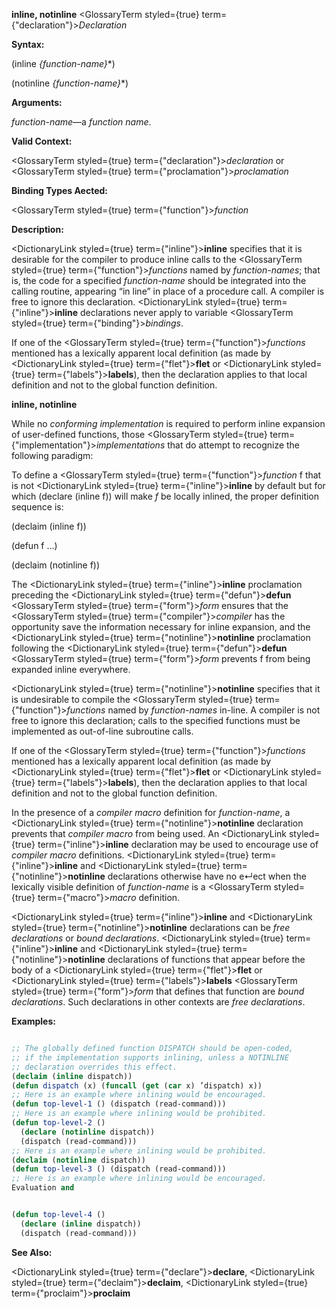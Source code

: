 **inline, notinline** <GlossaryTerm styled={true} term={"declaration"}><i>Declaration</i></GlossaryTerm> 



**Syntax:** 



(inline *\{function-name\}*\*) 



(notinline *\{function-name\}*\*) 



**Arguments:** 



*function-name*—a *function name*. 



**Valid Context:** 



<GlossaryTerm styled={true} term={"declaration"}><i>declaration</i></GlossaryTerm> or <GlossaryTerm styled={true} term={"proclamation"}><i>proclamation</i></GlossaryTerm> 



**Binding Types Aected:** 



<GlossaryTerm styled={true} term={"function"}><i>function</i></GlossaryTerm> 



**Description:** 



<DictionaryLink styled={true} term={"inline"}><b>inline</b></DictionaryLink> specifies that it is desirable for the compiler to produce inline calls to the <GlossaryTerm styled={true} term={"function"}><i>functions</i></GlossaryTerm> named by *function-names*; that is, the code for a specified *function-name* should be integrated into the calling routine, appearing “in line” in place of a procedure call. A compiler is free to ignore this declaration. <DictionaryLink styled={true} term={"inline"}><b>inline</b></DictionaryLink> declarations never apply to variable <GlossaryTerm styled={true} term={"binding"}><i>bindings</i></GlossaryTerm>. 



If one of the <GlossaryTerm styled={true} term={"function"}><i>functions</i></GlossaryTerm> mentioned has a lexically apparent local definition (as made by <DictionaryLink styled={true} term={"flet"}><b>flet</b></DictionaryLink> or <DictionaryLink styled={true} term={"labels"}><b>labels</b></DictionaryLink>), then the declaration applies to that local definition and not to the global function definition. 







 



 



**inline, notinline** 



While no *conforming implementation* is required to perform inline expansion of user-defined functions, those <GlossaryTerm styled={true} term={"implementation"}><i>implementations</i></GlossaryTerm> that do attempt to recognize the following paradigm: 



To define a <GlossaryTerm styled={true} term={"function"}><i>function</i></GlossaryTerm> f that is not <DictionaryLink styled={true} term={"inline"}><b>inline</b></DictionaryLink> by default but for which (declare (inline f)) will make *f* be locally inlined, the proper definition sequence is: 



(declaim (inline f)) 



(defun f ...) 



(declaim (notinline f)) 



The <DictionaryLink styled={true} term={"inline"}><b>inline</b></DictionaryLink> proclamation preceding the <DictionaryLink styled={true} term={"defun"}><b>defun</b></DictionaryLink> <GlossaryTerm styled={true} term={"form"}><i>form</i></GlossaryTerm> ensures that the <GlossaryTerm styled={true} term={"compiler"}><i>compiler</i></GlossaryTerm> has the opportunity save the information necessary for inline expansion, and the <DictionaryLink styled={true} term={"notinline"}><b>notinline</b></DictionaryLink> proclamation following the <DictionaryLink styled={true} term={"defun"}><b>defun</b></DictionaryLink> <GlossaryTerm styled={true} term={"form"}><i>form</i></GlossaryTerm> prevents f from being expanded inline everywhere. 



<DictionaryLink styled={true} term={"notinline"}><b>notinline</b></DictionaryLink> specifies that it is undesirable to compile the <GlossaryTerm styled={true} term={"function"}><i>functions</i></GlossaryTerm> named by *function-names* in-line. A compiler is not free to ignore this declaration; calls to the specified functions must be implemented as out-of-line subroutine calls. 



If one of the <GlossaryTerm styled={true} term={"function"}><i>functions</i></GlossaryTerm> mentioned has a lexically apparent local definition (as made by <DictionaryLink styled={true} term={"flet"}><b>flet</b></DictionaryLink> or <DictionaryLink styled={true} term={"labels"}><b>labels</b></DictionaryLink>), then the declaration applies to that local definition and not to the global function definition. 



In the presence of a *compiler macro* definition for *function-name*, a <DictionaryLink styled={true} term={"notinline"}><b>notinline</b></DictionaryLink> declaration prevents that *compiler macro* from being used. An <DictionaryLink styled={true} term={"inline"}><b>inline</b></DictionaryLink> declaration may be used to encourage use of *compiler macro* definitions. <DictionaryLink styled={true} term={"inline"}><b>inline</b></DictionaryLink> and <DictionaryLink styled={true} term={"notinline"}><b>notinline</b></DictionaryLink> declarations otherwise have no e↵ect when the lexically visible definition of *function-name* is a <GlossaryTerm styled={true} term={"macro"}><i>macro</i></GlossaryTerm> definition. 



<DictionaryLink styled={true} term={"inline"}><b>inline</b></DictionaryLink> and <DictionaryLink styled={true} term={"notinline"}><b>notinline</b></DictionaryLink> declarations can be *free declarations* or *bound declarations*. <DictionaryLink styled={true} term={"inline"}><b>inline</b></DictionaryLink> and <DictionaryLink styled={true} term={"notinline"}><b>notinline</b></DictionaryLink> declarations of functions that appear before the body of a <DictionaryLink styled={true} term={"flet"}><b>flet</b></DictionaryLink> or <DictionaryLink styled={true} term={"labels"}><b>labels</b></DictionaryLink> <GlossaryTerm styled={true} term={"form"}><i>form</i></GlossaryTerm> that defines that function are *bound declarations*. Such declarations in other contexts are *free declarations*. 



**Examples:**
```lisp

;; The globally defined function DISPATCH should be open-coded, 
;; if the implementation supports inlining, unless a NOTINLINE 
;; declaration overrides this effect. 
(declaim (inline dispatch)) 
(defun dispatch (x) (funcall (get (car x) ’dispatch) x)) 
;; Here is an example where inlining would be encouraged. 
(defun top-level-1 () (dispatch (read-command))) 
;; Here is an example where inlining would be prohibited. 
(defun top-level-2 () 
  (declare (notinline dispatch)) 
  (dispatch (read-command))) 
;; Here is an example where inlining would be prohibited. 
(declaim (notinline dispatch)) 
(defun top-level-3 () (dispatch (read-command))) 
;; Here is an example where inlining would be encouraged. 
Evaluation and 


(defun top-level-4 () 
  (declare (inline dispatch)) 
  (dispatch (read-command))) 

```
**See Also:** 



<DictionaryLink styled={true} term={"declare"}><b>declare</b></DictionaryLink>, <DictionaryLink styled={true} term={"declaim"}><b>declaim</b></DictionaryLink>, <DictionaryLink styled={true} term={"proclaim"}><b>proclaim</b></DictionaryLink> 




